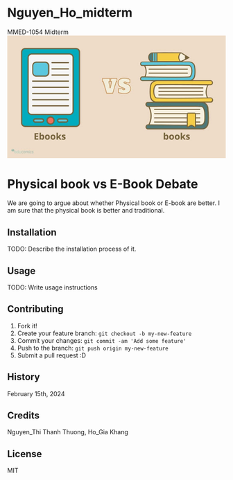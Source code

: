 # Nguyen_Ho_midterm
MMED-1054 Midterm
![Physical book vs E-Book](images/eBooksvsBooks.jpeg)

# Physical book vs E-Book Debate

We are going to argue about whether Physical book or E-book are better. I am sure that the physical book is better and traditional.

## Installation

TODO: Describe the installation process of it.

## Usage

TODO: Write usage instructions

## Contributing

1. Fork it!
2. Create your feature branch: `git checkout -b my-new-feature`
3. Commit your changes: `git commit -am 'Add some feature'`
4. Push to the branch: `git push origin my-new-feature`
5. Submit a pull request :D

## History

February 15th, 2024

## Credits

Nguyen_Thi Thanh Thuong, Ho_Gia Khang

## License

MIT

